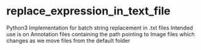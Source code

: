 # replace_expression_in_text_file
Python3 Implementation for batch string replacement in .txt files
Intended use is on Annotation files containing the path pointing to Image files which changes as we move files from the default folder
